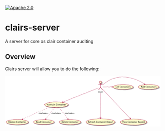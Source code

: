 [![Apache 2.0](https://img.shields.io/github/license/Netflix/osstracker.svg)](http://www.apache.org/licenses/LICENSE-2.0)

# clairs-server
A server for core os clair container auditing

## Overview
Clairs server will allow you to do the following:

![Usecase diagram - Overview](diagrams/overview.png "Use Case")

##